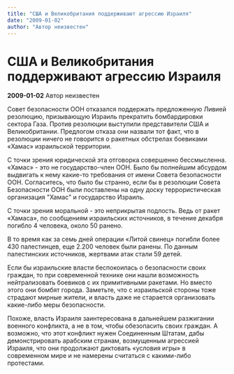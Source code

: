 ```yaml
---
title: "США и Великобритания поддерживают агрессию Израиля"
date: "2009-01-02"
author: "Автор неизвестен"
---
```


# США и Великобритания поддерживают агрессию Израиля

**2009-01-02** Автор неизвестен

Совет безопасности ООН отказался поддержать предложенную Ливией резолюцию, призывающую Израиль прекратить бомбардировки сектора Газа. Против резолюции выступили представители США и Великобритании. Предлогом отказа они назвали тот факт, что в резолюции ничего не говорится о ракетных обстрелах боевиками «Хамас» израильской территории.

С точки зрения юридической эта отговорка совершенно бессмысленна. «Хамас» - это не государство-член ООН. Было бы полнейшим абсурдом выдвигать к нему какие-то требования от имени Совета безопасности ООН. Согласитесь, что было бы странно, если бы в резолюции Совета Безопасности ООН были поставлены на одну доску террористическая организация "Хамас" и государство Израиль.

С точки зрения моральной - это неприкрытая подлость. Ведь от ракет «Хамаса», по сообщениям израильских источников, в течение декабря погибло 4 человека, около 50 ранено.

В то время как за семь дней операции «Литой свинец» погибли более 430 палестинцев, еще 2.200 человек были ранены. По данным палестинских источников, жертвами атак стали 59 детей.

Если бы израильские власти беспокоилась о безопасности своих граждан, то при современной технике они нашли возможность нейтрализовать боевиков с их примитивными ракетами. Но вместо этого они бомбят города. Заметьте, что с израильской стороны тоже страдают мирные жители, и власть даже не старается организовать какие-либо меры безопасности.

Похоже, власть Израиля заинтересована в дальнейшем разжигании военного конфликта, а не в том, чтобы обезопасить своих граждан. А возможно, что этот конфликт нужен Соединенным Штатам, дабы демонстрировать арабским странам, возмущенным агрессией Израиля, что они продолжают диктовать «условия игры» в современном мире и не намерены считаться с какими-либо протестами.